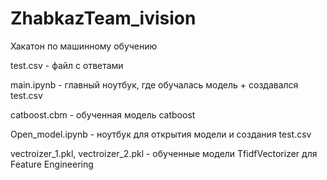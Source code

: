 # ZhabkazTeam_ivision
Хакатон по машинному обучению

test.csv - файл с ответами

main.ipynb - главный ноутбук, где обучалась модель + создавался test.csv

catboost.cbm - обученная модель catboost

Open_model.ipynb - ноутбук для открытия модели и создания test.csv

vectroizer_1.pkl, vectroizer_2.pkl - обученные модели TfidfVectorizer для Feature Engineering
